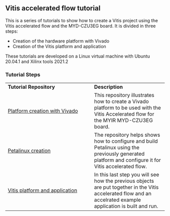 ## Vitis accelerated flow tutorial
This is a series of tutorials to show how to create a Vitis project using the Vitis accelerated flow and the MYD-CZU3EG board.
It is divided in three steps:
- Creation of the hardware platform with Vivado
- Creation of the Vitis platform and application

These tutorials are developed on a Linux virtual machine with Ubuntu 20.04.1 and Xilinx tools 2021.2

### Tutorial Steps

<table border="0"  width="100%" >
	<tbody>
		<tr>
			<td  width="257" >
    <strong>	Tutorial Repository </strong>
			</td>
			<td >
    <strong>	Description </strong>
			</td>
		</tr>
		<tr>
			<td >
				<a href="https://github.com/Akteevy/UltraMYIR/tree/master/07 Vitis accelerated flow tutorial/07 step 1/">Platform creation with Vivado</a>
			</td>
			<td >
				This repository illustrates how to create a Vivado platform to be used with the Vitis Accelerated flow for the MYIR MYD-CZU3EG board.
			</td>
		</tr>
		<tr>
			<td >
				<a href="https://github.com/Akteevy/UltraMYIR/tree/master/07 Vitis accelerated flow tutorial/07 step 2/">Petalinux creation</a>
			</td>
			<td >
				The repository helps shows how to configure and build Petalinux using the previously generated platform and configure it for Vitis accelerated flow.
			</td>
		</tr>
		<tr>
			<td >
				<a href="https://github.com/Akteevy/UltraMYIR/tree/master/07 Vitis accelerated flow tutorial/07 step 3/">Vitis platform and application</a>
			</td>
			<td >
				In this last step you will see how the previous objects are put together in the Vitis accelerated flow and an accelrated example application is built and run.
			</td>
		</tr>
	</tbody>
</table>
